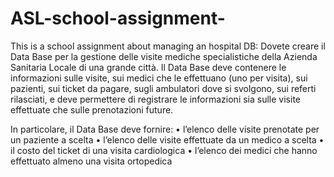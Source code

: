 # ASL-school-assignment-
This is a school assignment about managing an hospital DB:
Dovete creare il Data Base per la gestione delle visite mediche specialistiche della Azienda Sanitaria Locale di una grande città.
Il Data Base deve contenere le informazioni sulle visite, sui medici che le effettuano (uno per visita), sui pazienti, sui ticket da pagare, sugli ambulatori dove si svolgono, sui referti rilasciati, e deve permettere di registrare le informazioni sia sulle visite effettuate che sulle prenotazioni future.

In particolare, il Data Base deve fornire:
•	l’elenco delle visite prenotate per un paziente a scelta
•	l’elenco delle visite effettuate da un medico a scelta
•	il costo del ticket di una visita cardiologica
•	l’elenco dei medici che hanno effettuato almeno una visita ortopedica
